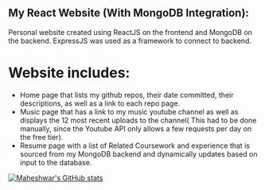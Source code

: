 ## My React Website (With MongoDB Integration):

Personal website created using ReactJS on the frontend and MongoDB on the backend. ExpressJS was used as a framework to connect to backend.

# Website includes:
- Home page that lists my github repos, their date committed, their descriptions, as well as a link to each repo page.
- Music page that has a link to my music youtube channel as well as displays the 12 most recent uploads to the channel( This had to be done manually, since the Youtube API only allows a few requests per day on the free tier).
- Resume page with a list of Related Coursework and experience that is sourced from my MongoDB backend and dynamically updates based on input to the database.

[![Maheshwar's GitHub stats](https://github-readme-stats.vercel.app/api?username=MChandra111)](https://github.com/anuraghazra/github-readme-stats)
